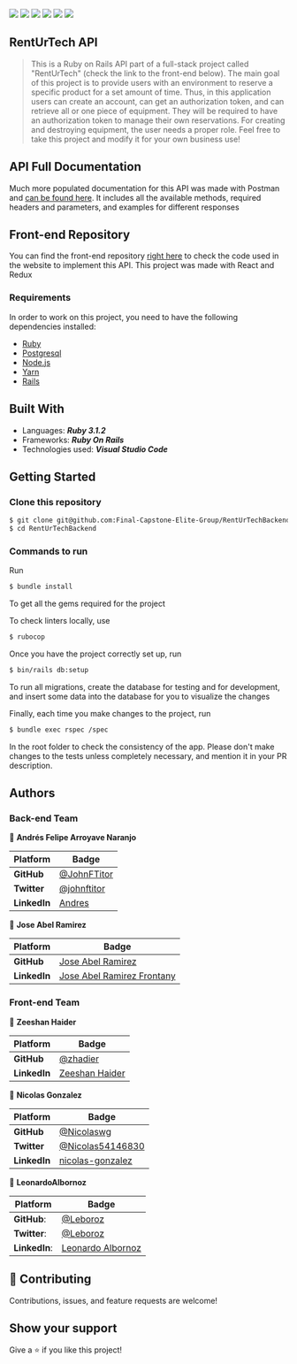 ![](https://img.shields.io/static/v1?label=BY&message=JohnFTitor&color=blue)
![](https://img.shields.io/static/v1?label=BY&message=LeonardoAlbornoz&color=purple)
![](https://img.shields.io/static/v1?label=BY&message=JoseAbel&color=green)
![](https://img.shields.io/static/v1?label=BY&message=NicolasGonzales&color=yellow)
![](https://img.shields.io/static/v1?label=BY&message=ZeeshanHaider&color=red)
![](https://img.shields.io/badge/Microverse-blueviolet)

## RentUrTech API

> This is a Ruby on Rails API part of a full-stack project called "RentUrTech" (check the link to the front-end below). The main goal of this project is to provide users with an environment to reserve a specific product for a set amount of time. Thus, in this application users can create an account, can get an authorization token, and can retrieve all or one piece of equipment. They will be required to have an authorization token to manage their own reservations. For creating and destroying equipment, the user needs a proper role. Feel free to take this project and modify it for your own business use!

## API Full Documentation

Much more populated documentation for this API was made with Postman and [can be found here](https://documenter.getpostman.com/view/19411270/Uz5KnaUD#intro). It includes all the available methods, required headers and parameters, and examples for different responses

## Front-end Repository

You can find the front-end repository [right here](https://github.com/Final-Capstone-Elite-Group/RentUrTechFrontend) to check the code used in the website to implement this API. This project was made with React and Redux

### Requirements
In order to work on this project, you need to have the following dependencies installed:

- [Ruby](https://www.ruby-lang.org/en/)
- [Postgresql](https://www.postgresql.org/)
- [Node.js](https://nodejs.org/en/)
- [Yarn](https://yarnpkg.com/)
- [Rails](https://rubyonrails.org/)

## Built With

- Languages: _**Ruby 3.1.2**_
- Frameworks: _**Ruby On Rails**_
- Technologies used: _**Visual Studio Code**_

## Getting Started

### Clone this repository

```bash
$ git clone git@github.com:Final-Capstone-Elite-Group/RentUrTechBackend.git
$ cd RentUrTechBackend
```

### Commands to run

Run
```bash
$ bundle install
```

To get all the gems required for the project

To check linters locally, use
```bash
$ rubocop
```

Once you have the project correctly set up, run
```bash
$ bin/rails db:setup
```

To run all migrations, create the database for testing and for development, and insert some data into the database for you to visualize the changes

Finally, each time you make changes to the project, run

```bash
$ bundle exec rspec /spec
```

In the root folder to check the consistency of the app. Please don't make changes to the tests unless completely necessary, and mention it in your PR description.

## Authors

### Back-end Team

:bust_in_silhouette: **Andrés Felipe Arroyave Naranjo**

 Platform | Badge |
 --- | --- |
 **GitHub**    | [@JohnFTitor](https://github.com/JohnFTitor)
 **Twitter**   | [@johnftitor](https://twitter.com/johnftitor)
 **LinkedIn**  | [Andres](https://www.linkedin.com/in/andresarroyavenaranjo/?locale=en_US)

 👤 **Jose Abel Ramirez**

 Platform | Badge |
 --- | --- |
 **GitHub**   | [Jose Abel Ramirez](https://github.com/jose-Abel)
 **LinkedIn** | [Jose Abel Ramirez Frontany](https://www.linkedin.com/in/joseabelramirezfrontany/)

 ### Front-end Team


 👤 **Zeeshan Haider**

  Platform | Badge |
 --- | --- |
 **GitHub**   | [@zhadier](https://github.com/zhadier)
 **LinkedIn** | [Zeeshan Haider](https://www.linkedin.com/in/zhadier39/)

 👤 **Nicolas Gonzalez**

   Platform | Badge |
 --- | --- |
 **GitHub**   | [@Nicolaswg](https://github.com/Nicolaswg)
 **Twitter**   | [@Nicolas54146830](https://twitter.com/Nicolas54146830)
 **LinkedIn** | [nicolas-gonzalez](https://www.linkedin.com/in/nicolas-gonzalez-8623461a0/)

 👤 **LeonardoAlbornoz**

 Platform | Badge |
 --- | --- |
 **GitHub**:   | [@Leboroz](https://github.com/leboroz)
 **Twitter**:  | [@Leboroz](https://twitter.com/leboroz)
 **LinkedIn**: | [Leonardo Albornoz](https://linkedin.com/in/leboroz)


## 🤝 Contributing

Contributions, issues, and feature requests are welcome!

## Show your support

Give a ⭐️ if you like this project!
